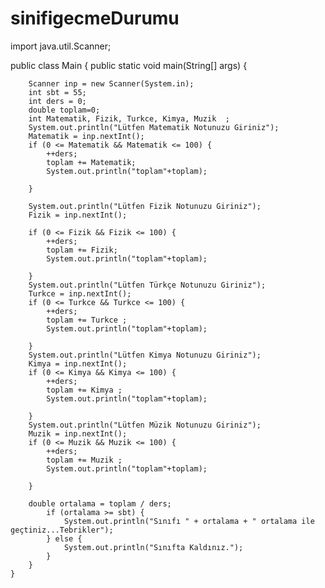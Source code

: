 # sinifigecmeDurumu

import java.util.Scanner;

public class Main {
    public static void main(String[] args) {

        Scanner inp = new Scanner(System.in);
        int sbt = 55;
        int ders = 0;
        double toplam=0;
        int Matematik, Fizik, Turkce, Kimya, Muzik  ;
        System.out.println("Lütfen Matematik Notunuzu Giriniz");
        Matematik = inp.nextInt();
        if (0 <= Matematik && Matematik <= 100) {
            ++ders;
            toplam += Matematik;
            System.out.println("toplam"+toplam);

        }

        System.out.println("Lütfen Fizik Notunuzu Giriniz");
        Fizik = inp.nextInt();

        if (0 <= Fizik && Fizik <= 100) {
            ++ders;
            toplam += Fizik;
            System.out.println("toplam"+toplam);

        }
        System.out.println("Lütfen Türkçe Notunuzu Giriniz");
        Turkce = inp.nextInt();
        if (0 <= Turkce && Turkce <= 100) {
            ++ders;
            toplam += Turkce ;
            System.out.println("toplam"+toplam);

        }
        System.out.println("Lütfen Kimya Notunuzu Giriniz");
        Kimya = inp.nextInt();
        if (0 <= Kimya && Kimya <= 100) {
            ++ders;
            toplam += Kimya ;
            System.out.println("toplam"+toplam);

        }
        System.out.println("Lütfen Müzik Notunuzu Giriniz");
        Muzik = inp.nextInt();
        if (0 <= Muzik && Muzik <= 100) {
            ++ders;
            toplam += Muzik ;
            System.out.println("toplam"+toplam);

        }

        double ortalama = toplam / ders;
            if (ortalama >= sbt) {
                System.out.println("Sınıfı " + ortalama + " ortalama ile geçtiniz...Tebrikler");
            } else {
                System.out.println("Sınıfta Kaldınız.");
            }
        }
    }
